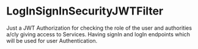# LogInSignInSecurityJWTFilter

Just a JWT Authorization for checking the role of the user and authorities a/cly giving access to Services.
Having signIn and logIn endpoints which will be used for user Authentication.
